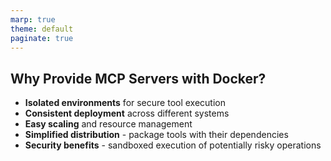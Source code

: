 ```yaml
---
marp: true
theme: default
paginate: true
---
```


## Why Provide MCP Servers with Docker?

- **Isolated environments** for secure tool execution
- **Consistent deployment** across different systems
- **Easy scaling** and resource management
- **Simplified distribution** - package tools with their dependencies
- **Security benefits** - sandboxed execution of potentially risky operations